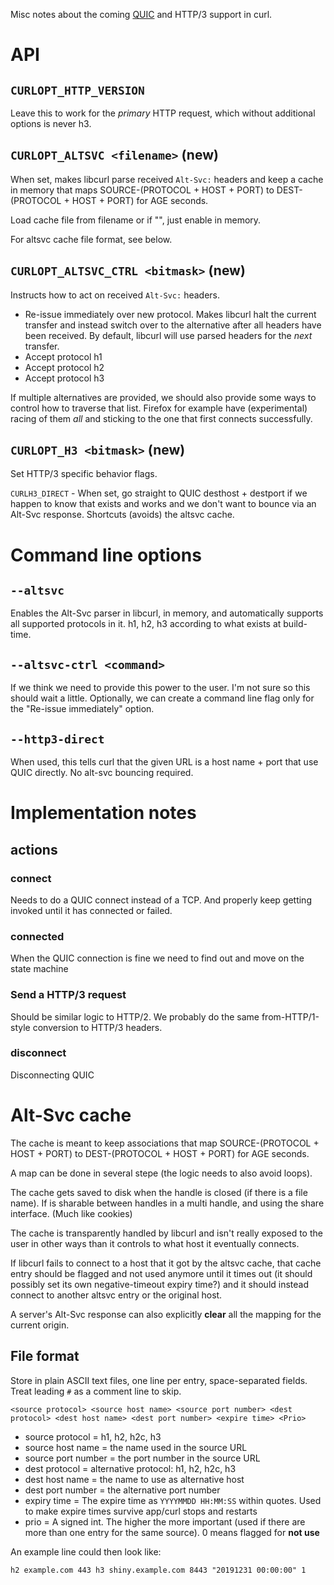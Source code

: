 Misc notes about the coming [QUIC](QUIC) and HTTP/3 support in curl.

# API

## `CURLOPT_HTTP_VERSION`

Leave this to work for the *primary* HTTP request, which without additional
options is never h3.

## `CURLOPT_ALTSVC <filename>` (new)

When set, makes libcurl parse received `Alt-Svc:` headers and keep a cache in
memory that maps SOURCE-(PROTOCOL + HOST + PORT) to DEST-(PROTOCOL + HOST +
PORT) for AGE seconds.

Load cache file from filename or if "", just enable in memory.

For altsvc cache file format, see below.

## `CURLOPT_ALTSVC_CTRL <bitmask>` (new)

Instructs how to act on received `Alt-Svc:` headers.

- Re-issue immediately over new protocol. Makes libcurl halt the current
  transfer and instead switch over to the alternative after all headers have been received.
  By default, libcurl will use parsed headers for the *next* transfer.
- Accept protocol h1
- Accept protocol h2
- Accept protocol h3

If multiple alternatives are provided, we should also provide some ways to control how to traverse that list. Firefox for example have (experimental) racing of them *all* and sticking to the one that first connects successfully.

## `CURLOPT_H3 <bitmask>` (new)

Set HTTP/3 specific behavior flags.

`CURLH3_DIRECT` - When set, go straight to QUIC desthost + destport if we happen to know that exists and works and we don't want to bounce via an Alt-Svc response. Shortcuts (avoids) the altsvc cache.

# Command line options

## `--altsvc`

Enables the Alt-Svc parser in libcurl, in memory, and automatically supports all supported protocols in it. h1, h2, h3 according to what exists at build-time.

## `--altsvc-ctrl <command>`

If we think we need to provide this power to the user. I'm not sure so this should wait a little. Optionally, we can create a command line flag only for the "Re-issue immediately" option.

## `--http3-direct`

When used, this tells curl that the given URL is a host name + port that use QUIC directly. No alt-svc bouncing required.

# Implementation notes

## actions

### connect

Needs to do a QUIC connect instead of a TCP. And properly keep getting invoked until it has connected or failed.

### connected

When the QUIC connection is fine we need to find out and move on the state machine

### Send a HTTP/3 request

Should be similar logic to HTTP/2. We probably do the same from-HTTP/1-style conversion to HTTP/3 headers.

### disconnect

Disconnecting QUIC

# Alt-Svc cache

The cache is meant to keep associations that map SOURCE-(PROTOCOL + HOST + PORT) to DEST-(PROTOCOL + HOST +
PORT) for AGE seconds.

A map can be done in several stepe (the logic needs to also avoid loops).

The cache gets saved to disk when the handle is closed (if there is a file name). If is sharable between handles in a multi handle, and using the share interface. (Much like cookies)

The cache is transparently handled by libcurl and isn't really exposed to the user in other ways than it controls to what host it eventually connects.

If libcurl fails to connect to a host that it got by the altsvc cache, that cache entry should be flagged and not used anymore until it times out (it should possibly set its own negative-timeout expiry time?) and it should instead connect to another altsvc entry or the original host. 

A server's Alt-Svc response can also explicitly **clear** all the mapping for the current origin.

## File format

Store in plain ASCII text files, one line per entry, space-separated fields. Treat leading `#` as a comment line to skip.

`<source protocol> <source host name> <source port number> <dest protocol> <dest host name> <dest port number> <expire time> <Prio>`

 - source protocol = h1, h2, h2c, h3
 - source host name = the name used in the source URL
 - source port number = the port number in the source URL
 - dest protocol = alternative protocol: h1, h2, h2c, h3
 - dest host name = the name to use as alternative host
 - dest port number = the alternative port number
 - expiry time = The expire time as `YYYYMMDD HH:MM:SS` within quotes. Used to make expire times survive app/curl stops and restarts
 - prio = A signed int. The higher the more important (used if there are more than one entry for the same source). 0 means flagged for **not use**

An example line could then look like:

    h2 example.com 443 h3 shiny.example.com 8443 "20191231 00:00:00" 1
